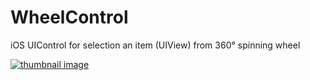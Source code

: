# WheelControl
iOS UIControl for selection an item (UIView) from 360° spinning wheel 

[![thumbnail image](https://img.youtube.com/vi/uYyMQqDiTcs/0.jpg)](https://www.youtube.com/watch?v=uYyMQqDiTcs)
